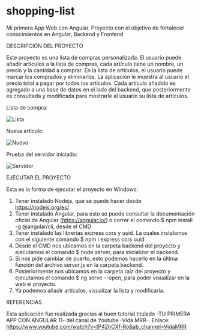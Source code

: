 # shopping-list
Mi primera App Web con Angular. Proyecto con el objetivo de fortalecer conocimientos en Angular, Backend y Frontend


DESCRIPCIÓN DEL PROYECTO

Este proyecto es una lista de compras personalizada. El usuario puede añadir artículos a la lista de compras, cada artículo tiene un nombre, un precio y la cantidad a comprar. En la lista de artículos, el usuario puede marcar los comprados y eliminarlos. La aplicación le muestra al usuario el precio total a pagar por todos los artículos.
Cada artículo añadido es agregado a una base de datos en el lado del backend, que posteriormente es consultada y modificada para mostrarle al usuario su lista de artículos.

Lista de compra:

![Lista](https://user-images.githubusercontent.com/49569043/112118133-104a8900-8b8a-11eb-8586-becd71574870.JPG)

Nueva articulo:

![Nuevo](https://user-images.githubusercontent.com/49569043/112118163-15a7d380-8b8a-11eb-8da6-344df9a36379.JPG)

Prueba del servidor iniciado:

![Servidor](https://user-images.githubusercontent.com/49569043/112118018-f5781480-8b89-11eb-8f1b-c481df195c5f.JPG)


EJECUTAR EL PROYECTO

Esta es la forma de ejecutar el proyecto en Windows:
1.	Tener instalado Nodejs, que se puede hacer desde https://nodejs.org/es/
2.	Tener instalado Angular, para esto se puede consultar la documentación oficial de Angular (https://angular.io/) o correr el comando $ npm install -g @angular/cli, desde el CMD
3.	Tener instalado las librerías express cors y uuid. La cuales instalamos con el siguiente comando $ npm i express cors uuid
4.	Desde el CMD nos ubicamos en la carpeta backend del proyecto y ejecutamos el comando $ node server, para inicializar el backend.
5.	Si nos pide cambiar de puerto, esto podemos hacerlo en la última función del archivo server.js en la carpeta backend.
6.	Posteriormente nos ubicamos en la carpeta raíz del proyecto y ejecutamos el comando $ ng serve --open, para poder visualizar en la web el proyecto.
7.	Ya podemos añadir artículos, visualizar la lista y modificarla.


REFERENCIAS

Esta aplicación fue realizada gracias al buen tutorial titulado -TU PRIMERA APP CON ANGULAR 11- del canal de Youtube -Vida MRR-.
Enlace: https://www.youtube.com/watch?v=tP42hCXf-Ro&ab_channel=VidaMRR
